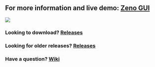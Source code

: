 ## For more information and live demo: [Zeno GUI](https://zenocrypto.com)
![](https://zenocrypto.com/img/macbook-pro.png)
### Looking to download? [Releases](https://github.com/zenocrypto/zeno-gui/releases)
### Looking for older releases? [Releases](https://github.com/Sjakil/gunthy-gui/releases)
### Have a question? [Wiki](https://github.com/zenocrypto/zeno-gui/wiki)
